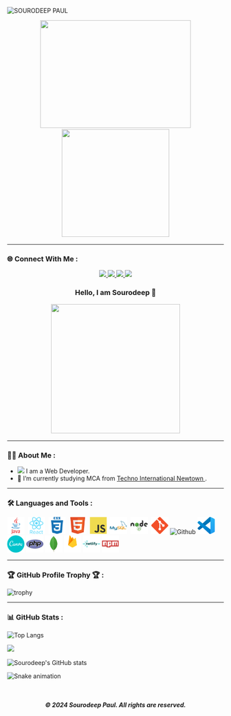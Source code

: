 ![SOURODEEP PAUL](https://github.com/Sourodeep-2001/Sourodeep-2001/assets/57056047/4f5b9857-735b-44cb-9316-d9871b8a7fb0)
<div id="header" align="center">
  <img src="https://media0.giphy.com/media/v1.Y2lkPTc5MGI3NjExZXF3bXpjZTJoNHNudzF4cnVrcDZyNHgydWxqYXN1cnFlMGdpcXJ4diZlcD12MV9pbnRlcm5hbF9naWZfYnlfaWQmY3Q9Zw/qgQUggAC3Pfv687qPC/giphy.webp" width="350" height="250"/>
  <img src="https://media3.giphy.com/media/v1.Y2lkPTc5MGI3NjExbHVrcHBzMmgwaTJkaWw5c21nMWh4MGRwNGdoaW13b3I3dHI4cjl6aiZlcD12MV9pbnRlcm5hbF9naWZfYnlfaWQmY3Q9Zw/VTtANKl0beDFQRLDTh/giphy.webp" width="250" height="250"/>
</div>

___

### 🌐 Connect With Me :
  <div id="connect" align="center">
  <a href="https://www.linkedin.com/in/sourodeep-paul-585817241/">
    <img src="https://github.com/gauravghongde/social-icons/blob/master/SVG/Color/LinkedIN.svg" width="50"/>
  </a>
  <a href="https://www.instagram.com/devilian_sourodeep/">
    <img src="https://github.com/gauravghongde/social-icons/blob/master/SVG/Color/Instagram.svg"width="50"/>
  </a>
  <a href="https://www.facebook.com/Sourodeep.Paul.2001">
    <img src="https://github.com/gauravghongde/social-icons/blob/master/SVG/Color/Facebook.svg" width="50"/>
  </a>
  <a href="https://github.com/Sourodeep-2001/">
    <img src="https://github.com/gauravghongde/social-icons/blob/master/SVG/White/Github_white.svg" width="50"/>
  </a>
  <p></p>
  <p></p>
</div>

<h3 align="center">
  Hello, I am Sourodeep 👋
</h3>

<div align="center">
  <img src="https://github.com/Sourodeep-2001/Sourodeep-2001/assets/57056047/0496032c-1abb-4062-a9e4-ad663d75ff15" width="300" height="300"/>
</div>

---

### :man_technologist: About Me :

- <img src="https://media.giphy.com/media/WUlplcMpOCEmTGBtBW/giphy.gif" width="30"> I am a Web Developer.
- 🌱 I’m currently studying MCA from <a href="https://tint.edu.in/">Techno International Newtown </a>.

---
### :hammer_and_wrench: Languages and Tools :
<div>
  <img src="https://github.com/devicons/devicon/blob/master/icons/java/java-original-wordmark.svg" title="Java" alt="Java" width="40" height="40"/>&nbsp;
  <img src="https://github.com/devicons/devicon/blob/master/icons/react/react-original-wordmark.svg" title="React" alt="React" width="40" height="40"/>&nbsp;
  <img src="https://github.com/devicons/devicon/blob/master/icons/css3/css3-plain-wordmark.svg"  title="CSS3" alt="CSS" width="40" height="40"/>&nbsp;
  <img src="https://github.com/devicons/devicon/blob/master/icons/html5/html5-original.svg" title="HTML5" alt="HTML" width="40" height="40"/>&nbsp;
  <img src="https://github.com/devicons/devicon/blob/master/icons/javascript/javascript-original.svg" title="JavaScript" alt="JavaScript" width="40" height="40"/>&nbsp;
  <img src="https://github.com/devicons/devicon/blob/master/icons/mysql/mysql-original-wordmark.svg" title="MySQL"  alt="MySQL" width="40" height="40"/>&nbsp;
  <img src="https://github.com/devicons/devicon/blob/master/icons/nodejs/nodejs-original-wordmark.svg" title="NodeJS" alt="NodeJS" width="40" height="40"/>&nbsp;
  <img src="https://github.com/devicons/devicon/blob/master/icons/git/git-original.svg" title="Git" alt="Git" width="40" height="40"/>
  <img src="https://github.com/gauravghongde/social-icons/blob/master/SVG/White/Github_white.svg" title="Github" alt="Github" width="40" height="40"/>
  <img src="https://github.com/devicons/devicon/blob/master/icons/vscode/vscode-original.svg" title="VScode" alt="VScode" width="40" height="40"/>
  <img src="https://github.com/devicons/devicon/blob/master/icons/canva/canva-original.svg" title="Canva" alt="Canva" width="40" height="40"/>
  <img src="https://github.com/devicons/devicon/blob/master/icons/php/php-original.svg" title="PHP" alt="Php" width="40" height="40"/>
  <img src="https://github.com/devicons/devicon/blob/master/icons/mongodb/mongodb-original.svg" title="Mongodb" alt="Mongodb" width="40" height="40"/>
  <img src="https://github.com/devicons/devicon/blob/master/icons/firebase/firebase-original-wordmark.svg" title="Firebase" alt="Firebase" width="40" height="40"/>
<img src="https://github.com/devicons/devicon/blob/master/icons/netlify/netlify-original-wordmark.svg" title="Netlify" alt="Netlify" width="40" height="40"/>
<img src="https://github.com/devicons/devicon/blob/master/icons/npm/npm-original-wordmark.svg" title="Npm" alt="Npm" width="40" height="40"/>
  
</div>

---
### 🏆 GitHub Profile Trophy 🏆 :
![trophy](https://github-profile-trophy.vercel.app/?username=Sourodeep-2001&theme=discord)

---
### 📊 GitHub Stats :
![Top Langs](https://github-readme-stats.vercel.app/api/top-langs/?username=Sourodeep-2001&theme=dracula&layout=compact)
<br/>

![](https://github-readme-streak-stats.herokuapp.com/?user=Sourodeep-2001&theme=dracula&hide_border=false)
<br/>

![Sourodeep's GitHub stats](https://github-readme-stats.vercel.app/api?username=Sourodeep-2001&show_icons=true&theme=dracula)
<br/>

![Snake animation](https://github.com/eagrundy/eagrundy/blob/output/github-contribution-grid-snake.svg)

<div id="footer" align="center">
 <img src="https://komarev.com/ghpvc/?username=Sourodeep-2001&style=flat-square&color=blue" alt=""/>

<h5 align="center">
© 2024 Sourodeep Paul. All rights are reserved.
</h5>
</div>